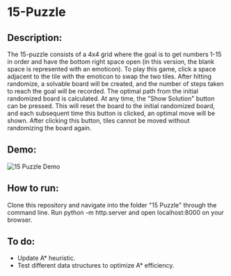 # 15-Puzzle

## Description:
The 15-puzzle consists of a 4x4 grid where the goal is to get numbers 1-15 in order and have the bottom right space open (in this version, the blank space is represented with an emoticon). To play this game, click a space adjacent to the tile with the emoticon to swap the two tiles. After hitting randomize, a solvable board will be created, and the number of steps taken to reach the goal will be recorded. The optimal path from the initial randomized board is calculated. At any time, the "Show Solution" button can be pressed. This will reset the board to the initial randomized board, and each subsequent time this button is clicked, an optimal move will be shown. After clicking this button, tiles cannot be moved without randomizing the board again.

## Demo:
![15 Puzzle Demo](https://user-images.githubusercontent.com/93054906/163493085-198c28eb-67d3-4ef8-b914-58c692e51b18.gif)

## How to run:
Clone this repository and navigate into the folder "15 Puzzle" through the command line. Run python -m http.server and open localhost:8000 on your browser.

## To do:
- Update A* heuristic.
- Test different data structures to optimize A* efficiency.

